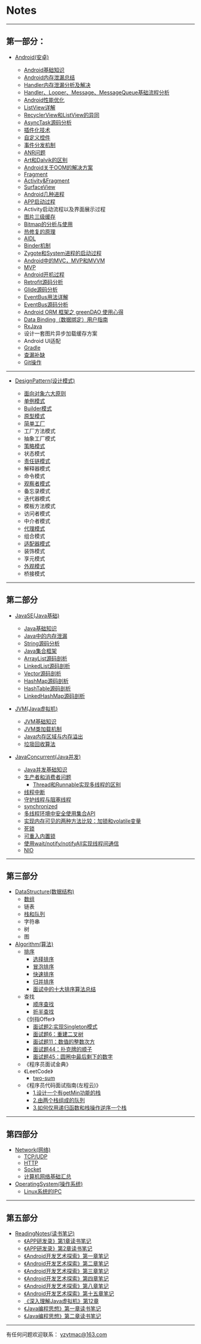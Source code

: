 # Notes
  ---

## 第一部分：

* [Android(安卓)](https://github.com/yzytmac/Notes/tree/master/Part1/Android)

    * [Android基础知识](https://github.com/yzytmac/Notes/blob/master/Part1/Android/Android基础知识.md)
    * [Android内存泄漏总结](https://github.com/yzytmac/Notes/blob/master/Part1/Android/Android内存泄漏总结.md)
    * [Handler内存泄漏分析及解决](https://github.com/yzytmac/Notes/blob/master/Part1/Android/Handler内存泄漏分析及解决.md)
    * [Handler、Looper、Message、MessageQueue基础流程分析](https://github.com/yzytmac/Notes/blob/master/Part1/Android/线程通信基础流程分析.md)
    * [Android性能优化](https://github.com/yzytmac/Notes/blob/master/Part1/Android/Android性能优化.md)
    * [ListView详解](https://github.com/yzytmac/Notes/blob/master/Part1/Android/Listview详解.md)
    * [RecyclerView和ListView的异同](https://github.com/yzytmac/Notes/blob/master/Part1/Android/Recyclerview和Listview的异同.md)
    * [AsyncTask源码分析](https://github.com/yzytmac/Notes/blob/master/Part1/Android/Asynctask源码分析.md)
    * [插件化技术](https://github.com/yzytmac/Notes/blob/master/Part1/Android/插件化技术学习.md)
    * [自定义控件](https://github.com/yzytmac/Notes/blob/master/Part1/Android/自定义控件.md)
    * [事件分发机制](http://www.jianshu.com/p/e99b5e8bd67b)
    * [ANR问题](https://github.com/yzytmac/Notes/blob/master/Part1/Android/ANR问题.md)
    * [Art和Dalvik的区别](https://github.com/yzytmac/Notes/blob/master/Part1/Android/Art和Dalvik区别.md)
    * [Android关于OOM的解决方案](https://github.com/yzytmac/Notes/blob/master/Part1/Android/Android关于oom的解决方案.md)
    * [Fragment](https://github.com/yzytmac/Notes/blob/master/Part1/Android/Fragment.md)
    * [Activity&Fragment](https://github.com/xxv/android-lifecycle)
    * [SurfaceView](https://github.com/yzytmac/Notes/blob/master/Part1/Android/SurfaceView.md)
    * [Android几种进程](https://github.com/yzytmac/Notes/blob/master/Part1/Android/Android几种进程.md)
    * [APP启动过程](https://github.com/yzytmac/Notes/blob/master/Part1/Android/APP启动过程.md)
    * Activity启动流程以及界面展示过程
    * [图片三级缓存](https://github.com/yzytmac/Notes/blob/master/Part1/Android/Android图片中的三级缓存.md)
    * [Bitmap的分析与使用](https://github.com/yzytmac/Notes/blob/master/Part1/Android/Bitmap的分析与使用.md)
    * [热修复的原理](https://github.com/yzytmac/Notes/blob/master/Part1/Android/热修复技术.md)
    * [AIDL](https://github.com/yzytmac/Notes/blob/master/Part1/Android/AIDL.md)
    * [Binder机制](https://github.com/yzytmac/Notes/blob/master/Part1/Android/Binder机制.md)
    * [Zygote和System进程的启动过程](https://github.com/yzytmac/Notes/blob/master/Part1/Android/Zygote和System进程的启动过程.md)
    * [Android中的MVC，MVP和MVVM](https://github.com/yzytmac/Notes/blob/master/Part1/Android/MVC%2CMVP%2CMVVM的区别.md)
    * [MVP](https://github.com/yzytmac/Notes/blob/master/Part1/Android/MVP.md)
    * [Android开机过程](https://github.com/yzytmac/Notes/blob/master/Part1/Android/Android开机过程.md)
    * [Retrofit源码分析](http://www.jianshu.com/p/c1a3a881a144)
    * [Glide源码分析](http://frodoking.github.io/2015/10/10/android-glide/)
    * [EventBus用法详解](https://github.com/yzytmac/Notes/blob/master/Part1/Android/EventBus用法详解.md)
    * [EventBus源码分析](http://p.codekk.com/blogs/detail/54cfab086c4761e5001b2538)
    * [Android ORM 框架之 greenDAO 使用心得](http://www.open-open.com/lib/view/open1438065400878.html)
    * [Data Binding（数据绑定）用户指南](http://www.jcodecraeer.com/a/anzhuokaifa/developer/2015/0606/3005.html)
    * [RxJava](http://gank.io/post/560e15be2dca930e00da1083)
    * 设计一套图片异步加载缓存方案
    * Android UI适配
    * [Gradle](http://wuxiaolong.me/categories/Gradle/)
    * [查漏补缺](https://github.com/yzytmac/Notes/blob/master/Part1/Android/查漏补缺.md)
    * [Git操作](https://github.com/yzytmac/Notes/blob/master/Part1/Android/Git操作.md)



---

* [DesignPattern(设计模式)](https://github.com/yzytmac/Notes/tree/master/Part1/DesignPattern)


     * [面向对象六大原则](https://github.com/yzytmac/Notes/blob/master/Part1/DesignPattern/常见的面向对象设计原则.md)
     * [单例模式](https://github.com/yzytmac/Notes/blob/master/Part1/DesignPattern/单例模式.md)
     * [Builder模式](https://github.com/yzytmac/Notes/blob/master/Part1/DesignPattern/Builder模式.md)
     * [原型模式](https://github.com/yzytmac/Notes/blob/master/Part1/DesignPattern/原型模式.md)
     * [简单工厂](https://github.com/yzytmac/Notes/blob/master/Part1/DesignPattern/简单工厂.md)
     * 工厂方法模式
     * 抽象工厂模式
     * [策略模式](https://github.com/yzytmac/Notes/blob/master/Part1/DesignPattern/策略模式.md)
     * 状态模式
     * [责任链模式](https://github.com/yzytmac/Notes/blob/master/Part1/DesignPattern/责任链模式.md)
     * 解释器模式
     * 命令模式
     * [观察者模式](https://github.com/yzytmac/Notes/blob/master/Part1/DesignPattern/观察者模式.md)
     * 备忘录模式
     * 迭代器模式
     * 模板方法模式
     * 访问者模式
     * 中介者模式
     * [代理模式](https://github.com/yzytmac/Notes/blob/master/Part1/DesignPattern/代理模式.md)
     * 组合模式
     * [适配器模式](https://github.com/yzytmac/Notes/blob/master/Part1/DesignPattern/适配器模式.md)
     * 装饰模式
     * 享元模式
     * [外观模式](https://github.com/yzytmac/Notes/blob/master/Part1/DesignPattern/外观模式.md)
     * 桥接模式


---

## 第二部分

* [JavaSE(Java基础)](https://github.com/yzytmac/Notes/tree/master/Part2/JavaSE)
  * [Java基础知识](https://github.com/yzytmac/Notes/blob/master/Part2/JavaSE/Java基础知识.md)
  * [Java中的内存泄漏](https://github.com/yzytmac/Notes/blob/master/Part2/JavaSE/Java中的内存泄漏.md)
  * [String源码分析](https://github.com/yzytmac/Notes/blob/master/Part2/JavaSE/String源码分析.md)
  * [Java集合框架](https://github.com/yzytmac/Notes/blob/master/Part2/JavaSE/Java集合框架.md)
  * [ArrayList源码剖析](https://github.com/yzytmac/Notes/blob/master/Part2/JavaSE/ArrayList源码剖析.md)
  * [LinkedList源码剖析](https://github.com/yzytmac/Notes/blob/master/Part2/JavaSE/LinkedList源码剖析.md)
  * [Vector源码剖析](https://github.com/yzytmac/Notes/blob/master/Part2/JavaSE/Vector源码剖析.md)
  * [HashMap源码剖析](https://github.com/yzytmac/Notes/blob/master/Part2/JavaSE/HashMap源码剖析.md)
  * [HashTable源码剖析](https://github.com/yzytmac/Notes/blob/master/Part2/JavaSE/HashTable源码剖析.md)
  * [LinkedHashMap源码剖析](https://github.com/yzytmac/Notes/blob/master/Part2/JavaSE/LinkedHashMap源码剖析.md)

* [JVM(Java虚拟机)](https://github.com/yzytmac/Notes/tree/master/Part2/JVM)
  * [JVM基础知识](https://github.com/yzytmac/Notes/blob/master/Part2/JVM/JVM.md)
  * [JVM类加载机制](https://github.com/yzytmac/Notes/blob/master/Part2/JVM/JVM类加载机制.md)
  * [Java内存区域与内存溢出](https://github.com/yzytmac/Notes/blob/master/Part2/JVM/Java内存区域与内存溢出.md)
  * [垃圾回收算法](https://github.com/yzytmac/Notes/blob/master/Part2/JVM/垃圾回收算法.md)
* [JavaConcurrent(Java并发)](https://github.com/yzytmac/Notes/blob/master/Part2/JavaConcurrent/Java并发.md)
  * [Java并发基础知识](https://github.com/yzytmac/Notes/blob/master/Part2/JavaConcurrent/Java并发基础知识.md)
  * [生产者和消费者问题](https://github.com/yzytmac/Notes/blob/master/Part2/JavaConcurrent/生产者和消费者问题.md)
    * [Thread和Runnable实现多线程的区别](https://github.com/yzytmac/Notes/blob/master/Part2/JavaConcurrent/Thread和Runnable实现多线程的区别.md) 
  * [线程中断](https://github.com/yzytmac/Notes/blob/master/Part2/JavaConcurrent/线程中断.md)
  * [守护线程与阻塞线程](https://github.com/yzytmac/Notes/blob/master/Part2/JavaConcurrent/守护线程与阻塞线程.md)
  * [synchronized](https://github.com/yzytmac/Notes/blob/master/Part2/JavaConcurrent/Synchronized.md)
  * [多线程环境中安全使用集合API](https://github.com/yzytmac/Notes/blob/master/Part2/JavaConcurrent/多线程环境中安全使用集合API.md)
  * [实现内存可见的两种方法比较：加锁和volatile变量](https://github.com/yzytmac/Notes/blob/master/Part2/JavaConcurrent/实现内存可见的两种方法比较：加锁和volatile变量.md)
  * [死锁](https://github.com/yzytmac/Notes/blob/master/Part2/JavaConcurrent/死锁.md)
  * [可重入内置锁](https://github.com/yzytmac/Notes/blob/master/Part2/JavaConcurrent/可重入内置锁.md)
  * [使用wait/notify/notifyAll实现线程间通信](https://github.com/yzytmac/Notes/blob/master/Part2/JavaConcurrent/使用wait:notify:notifyall实现线程间通信.md)
  * [NIO](https://github.com/yzytmac/Notes/blob/master/Part2/JavaConcurrent/NIO.md)

 ---


## 第三部分

* [DataStructure(数据结构)](https://github.com/yzytmac/Notes/tree/master/Part3/DataStructure)
    * [数组](https://github.com/yzytmac/Notes/blob/master/Part3/DataStructure/数组.md)
    * 链表
    * [栈和队列](https://github.com/yzytmac/Notes/blob/master/Part3/DataStructure/栈和队列.md)
    * 字符串
    * 树
    * 图
* [Algorithm(算法)]()
    * [排序](https://github.com/anAngryAnt/LearningNotes/tree/master/Part3/Algorithm/Sort)
        * [选择排序](https://github.com/anAngryAnt/LearningNotes/tree/master/Part3/Algorithm/Sort/选择排序.md)
        * [冒泡排序](https://github.com/anAngryAnt/LearningNotes/tree/master/Part3/Algorithm/Sort/冒泡排序.md)
        * [快速排序](https://github.com/anAngryAnt/LearningNotes/tree/master/Part3/Algorithm/Sort/快速排序.md)
        * [归并排序](https://github.com/anAngryAnt/LearningNotes/tree/master/Part3/Algorithm/Sort/归并排序.md)
        * [面试中的十大排序算法总结](https://github.com/yzytmac/Notes/blob/master/Part3/Algorithm/Sort/%E9%9D%A2%E8%AF%95%E4%B8%AD%E7%9A%84%2010%20%E5%A4%A7%E6%8E%92%E5%BA%8F%E7%AE%97%E6%B3%95%E6%80%BB%E7%BB%93.md)
    * 查找
        * [顺序查找](https://github.com/yzytmac/Notes/blob/master/Part3/Algorithm/Lookup/顺序查找.md)
        * [折半查找](https://github.com/yzytmac/Notes/blob/master/Part3/Algorithm/Lookup/折半查找.md)
    * 《剑指Offer》
        * [面试题2:实现Singleton模式](https://github.com/yzytmac/Notes/blob/master/Part3/Algorithm/剑指Offer/1.七种方式实现singleton模式.md)
        * [面试题6：重建二叉树](https://github.com/yzytmac/Notes/blob/master/Part3/Algorithm/剑指Offer/面试题6：重建二叉树.md)
        * [面试题11：数值的整数次方](https://github.com/yzytmac/Notes/blob/master/Part3/Algorithm/剑指Offer/面试题11：数值的整数次方.md)
        * [面试题44：扑克牌的顺子](https://github.com/yzytmac/Notes/blob/master/Part3/Algorithm/剑指Offer/面试题44：扑克牌的顺子.md)
        * [面试题45：圆圈中最后剩下的数字](https://github.com/yzytmac/Notes/blob/master/Part3/Algorithm/剑指Offer/面试题45：圆圈中最后剩下的数字.md)
    * 《程序员面试金典》
    * 《LeetCode》
        * [two-sum](https://github.com/yzytmac/Notes/blob/master/Part3/Algorithm/LeetCode/two-sum.md)
    * 《程序员代码面试指南(左程云)》
        * [1.设计一个有getMin功能的栈](https://github.com/yzytmac/Notes/blob/master/Part3/Algorithm/程序员代码面试指南(左程云)/1.设计一个有getMin功能的栈.md)
        * [2.由两个栈组成的队列](https://github.com/yzytmac/Notes/blob/master/Part3/Algorithm/程序员代码面试指南(左程云)/2.由两个栈组成的队列.md)
        * [3.如何仅用递归函数和栈操作逆序一个栈](https://github.com/yzytmac/Notes/blob/master/Part3/Algorithm/程序员代码面试指南(左程云)/3.如何仅用递归函数和栈操作逆序一个栈.md)

 ---

## 第四部分

* [Network(网络)](https://github.com/yzytmac/Notes/tree/master/Part4/Network)
    * [TCP/UDP](https://github.com/yzytmac/Notes/blob/master/Part4/Network/TCP与UDP.md)
    * [HTTP](https://github.com/yzytmac/Notes/blob/master/Part4/Network/Http协议.md)
    * [Socket](https://github.com/yzytmac/Notes/blob/master/Part4/Network/Socket.md)
    * [计算机网络基础汇总](https://github.com/yzytmac/Notes/blob/master/Part4/Network/%E8%AE%A1%E7%AE%97%E6%9C%BA%E7%BD%91%E7%BB%9C%E5%9F%BA%E7%A1%80%E6%B1%87%E6%80%BB.md)
* [OperatingSystem(操作系统)](https://github.com/yzytmac/Notes/blob/master/Part4/OperatingSystem/操作系统.md)
    * [Linux系统的IPC](https://github.com/yzytmac/Notes/blob/master/Part4/OperatingSystem/Linux系统的IPC.md)


 ---


## 第五部分

* [ReadingNotes(读书笔记)](https://github.com/yzytmac/Notes/tree/master/Part5/ReadingNotes)
   * [《APP研发录》第1章读书笔记](https://github.com/yzytmac/Notes/blob/master/Part5/ReadingNotes/《APP研发录》第1章读书笔记.md)
   * [《APP研发录》第2章读书笔记](https://github.com/yzytmac/Notes/blob/master/Part5/ReadingNotes/《APP研发录》第2章读书笔记.md)
   * [《Android开发艺术探索》第一章笔记](https://github.com/yzytmac/Notes/blob/master/Part5/ReadingNotes/《Android开发艺术探索》第一章笔记.md)
   * [《Android开发艺术探索》第二章笔记](https://github.com/yzytmac/Notes/blob/master/Part5/ReadingNotes/《Android开发艺术探索》第二章笔记.md)
   * [《Android开发艺术探索》第三章笔记](https://github.com/yzytmac/Notes/blob/master/Part5/ReadingNotes/《Android开发艺术探索》第三章笔记.md)
   * [《Android开发艺术探索》第四章笔记](https://github.com/yzytmac/Notes/blob/master/Part5/ReadingNotes/《Android开发艺术探索》第四章笔记.md)
   * [《Android开发艺术探索》第八章笔记](https://github.com/yzytmac/Notes/blob/master/Part5/ReadingNotes/《Android开发艺术探索》第八章笔记.md)
   * [《Android开发艺术探索》第十五章笔记](https://github.com/yzytmac/Notes/blob/master/Part5/ReadingNotes/《Android开发艺术探索》第十五章笔记.md)
   * [《深入理解Java虚拟机》第12章](https://github.com/yzytmac/Notes/blob/master/Part5/ReadingNotes/《深入理解java虚拟机》第12章.md)
   * [《Java编程思想》第一章读书笔记](https://github.com/yzytmac/Notes/blob/master/Part5/ReadingNotes/《Java编程思想》第一章读书笔记.md)
   * [《Java编程思想》第二章读书笔记](https://github.com/yzytmac/Notes/blob/master/Part5/ReadingNotes/《Java编程思想》第二章读书笔记.md)


---

有任何问题欢迎联系：
yzytmac@163.com



